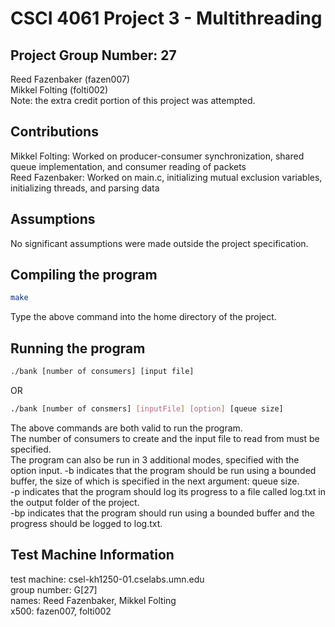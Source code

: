 # CSCI 4061 Project 3 - Multithreading

## Project Group Number: 27  

Reed Fazenbaker (fazen007)  
Mikkel Folting (folti002)  
Note: the extra credit portion of this project was attempted.

## Contributions

Mikkel Folting: Worked on producer-consumer synchronization, shared queue implementation, and consumer reading of packets  
Reed Fazenbaker: Worked on main.c, initializing mutual exclusion variables, initializing threads, and parsing data

## Assumptions

No significant assumptions were made outside the project specification.  

## Compiling the program

```bash
make
```

Type the above command into the home directory of the project.

## Running the program

```bash
./bank [number of consumers] [input file]
```

OR  

```bash
./bank [number of consmers] [inputFile] [option] [queue size]
```

The above commands are both valid to run the program.  
The number of consumers to create and the input file to read from must be specified.  
The program can also be run in 3 additional modes, specified with the option input.
-b indicates that the program should be run using a bounded buffer, the size of which is specified in the next argument: queue size.  
-p indicates that the program should log its progress to a file called log.txt in the output folder of the project.  
-bp indicates that the program should run using a bounded buffer and the progress should be logged to log.txt.  

## Test Machine Information

test machine: csel-kh1250-01.cselabs.umn.edu  
group number: G[27]  
names: Reed Fazenbaker, Mikkel Folting  
x500: fazen007, folti002
